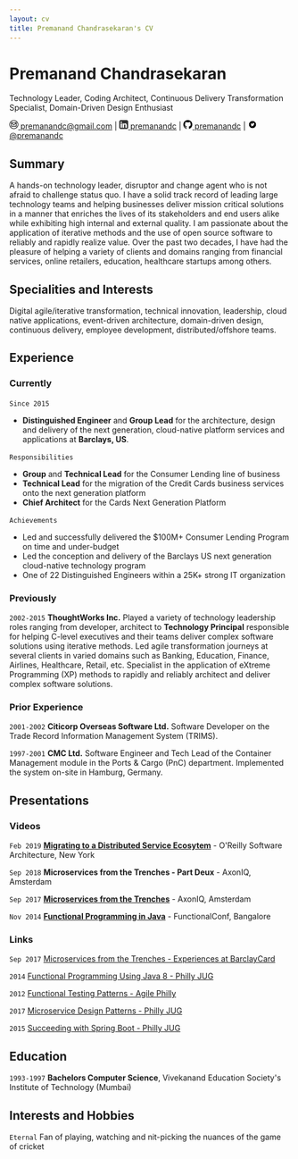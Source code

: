 ```yaml
---
layout: cv
title: Premanand Chandrasekaran's CV
---
```

# Premanand Chandrasekaran
Technology Leader, Coding Architect, Continuous Delivery Transformation Specialist, Domain-Driven Design Enthusiast

<div id="webaddress">
<a href="premanandc@gmail.com" target="_blank"><img src="email-logo.png" height="16" width="16"/> premanandc@gmail.com</a>
| <a href="https://www.linkedin.com/in/premanandc/" target="_blank"><img src="linkedin-logo.png" height="16" width="16"/> premanandc</a>
| <a href="https://www.github.com/premanandc/" target="_blank"><img src="github-logo.png" height="16" width="16"/> premanandc</a>
| <a href="https://twitter.com/premanandc" target="_blank"><img src="twitter-logo.png" height="16" width="16"/> @premanandc</a>
</div>

## Summary

A hands-on technology leader, disruptor and change agent who is not afraid to challenge status quo. I have a solid track record of leading large technology teams and helping businesses deliver mission critical solutions in a manner that enriches the lives of its stakeholders and end users alike while exhibiting high internal and external quality. I am passionate about the application of iterative methods and the use of open source software to reliably and rapidly realize value. Over the past two decades, I have had the pleasure of helping a variety of clients and domains ranging from financial services, online retailers, education, healthcare startups among others.

## Specialities and Interests

Digital agile/iterative transformation, technical innovation, leadership, cloud native applications, event-driven architecture, domain-driven design, continuous delivery, employee development, distributed/offshore teams.

## Experience

### Currently

`Since 2015`
* __Distinguished Engineer__ and __Group Lead__ for the architecture, design and delivery of the next generation, cloud-native platform services and applications at **Barclays, US**.

`Responsibilities`
* __Group__ and __Technical Lead__ for the Consumer Lending line of business
* __Technical Lead__ for the migration of the Credit Cards business services onto the next generation platform 
* __Chief Architect__ for the Cards Next Generation Platform

`Achievements`
* Led and successfully delivered the $100M+ Consumer Lending Program on time and under-budget
* Led the conception and delivery of the Barclays US next generation cloud-native technology program
* One of 22 Distinguished Engineers within a 25K+ strong IT organization

### Previously
`2002-2015` 
__ThoughtWorks Inc.__
Played a variety of technology leadership roles ranging from developer, architect to __Technology Principal__ responsible for helping C-level executives and their teams deliver complex software solutions using iterative methods. Led agile transformation journeys at several clients in varied domains such as Banking, Education, Finance, Airlines, Healthcare, Retail, etc. Specialist in the application of eXtreme Programming (XP) methods to rapidly and reliably architect and deliver complex software solutions.

### Prior Experience
`2001-2002`
__Citicorp Overseas Software Ltd.__
Software Developer on the Trade Record Information Management System (TRIMS).

`1997-2001`
__CMC Ltd.__
Software Engineer and Tech Lead of the Container Management module in the Ports & Cargo (PnC) department. Implemented the system on-site in Hamburg, Germany.  

## Presentations

### Videos

`Feb 2019` <a href="" target="_blank">__Migrating to a Distributed Service Ecosytem__</a> - O'Reilly Software Architecture, New York

`Sep 2018` __Microservices from the Trenches - Part Deux__ - AxonIQ, Amsterdam

`Sep 2017` <a href="https://www.youtube.com/watch?v=rceUG8OMVwY" target="_blank">__Microservices from the Trenches__</a> - AxonIQ, Amsterdam

`Nov 2014` <a href="https://www.youtube.com/watch?v=WBhldH6TvXU" target="_blank">__Functional Programming in Java__</a> - FunctionalConf, Bangalore

### Links

`Sep 2017`
<a href="https://www.youtube.com/watch?v=rceUG8OMVwY" target="_blank">Microservices from the Trenches - Experiences at BarclayCard</a>

`2014`
<a href="https://www.slideshare.net/premanandc/functional-30622514" target="_blank">Functional Programming Using Java 8 - Philly JUG</a>

`2012`
<a href="https://www.slideshare.net/premanandc/functional-testing-patterns-10987452" target="_blank">Functional Testing Patterns - Agile Philly</a>

`2017`
<a href="https://www.meetup.com/PhillyJUG/events/239252925/" target="_blank">Microservice Design Patterns - Philly JUG</a>

`2015`
<a href="https://phillyjug.github.io/2015/11/03/premboot/index.html" target="_blank">Succeeding with Spring Boot - Philly JUG</a>

## Education

`1993-1997`
__Bachelors Computer Science__, Vivekanand Education Society's Institute of Technology (Mumbai)

## Interests and Hobbies

`Eternal`
Fan of playing, watching and nit-picking the nuances of the game of cricket


